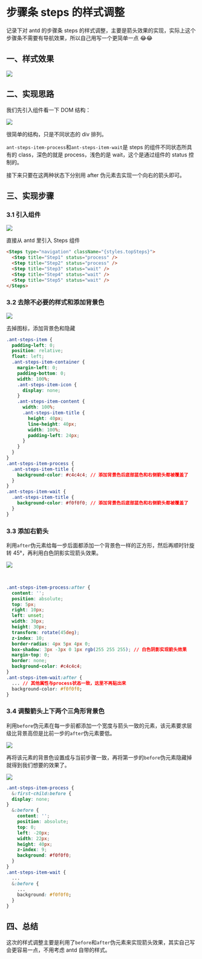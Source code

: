 # 步骤条 steps 的样式调整

记录下对 antd 的步骤条 steps 的样式调整，主要是箭头效果的实现，实际上这个步骤条不需要有导航效果，所以自己用写一个更简单一点 😂😂

## 一、样式效果

![](https://static01.imgkr.com/temp/40bc7512a5b3441a9d32f566b23cb63e.png)

## 二、实现思路

我们先引入组件看一下 DOM 结构：

![](https://static01.imgkr.com/temp/ff5089db51984e8fb355b525deaf98a0.png)

很简单的结构，只是不同状态的 div 排列。

`ant-steps-item-process`和`ant-steps-item-wait`是 steps 的组件不同状态所具有的 class，深色的就是 process，浅色的是 wait，这个是通过组件的 status 控制的。

接下来只要在这两种状态下分别用 after 伪元素去实现一个向右的箭头即可。

## 三、实现步骤

### 3.1 引入组件

![](https://imgkr2.cn-bj.ufileos.com/3ae7d2db-f2df-4eb2-8136-a47f97da3ffe.png?UCloudPublicKey=TOKEN_8d8b72be-579a-4e83-bfd0-5f6ce1546f13&Signature=hbijSNq%252FdnZFiSAIW%252F7erPMu0CQ%253D&Expires=1612773642)

直接从 antd 里引入 Steps 组件

```html
<Steps type="navigation" className="{styles.topSteps}">
  <Step title="Step1" status="process" />
  <Step title="Step2" status="process" />
  <Step title="Step3" status="wait" />
  <Step title="Step4" status="wait" />
  <Step title="Step5" status="wait" />
</Steps>
```

### 3.2 去除不必要的样式和添加背景色

![](https://static01.imgkr.com/temp/1cef4be981d145779a63a7a129c11793.png)

去掉图标，添加背景色和隐藏

```css
.ant-steps-item {
  padding-left: 0;
  position: relative;
  float: left;
  .ant-steps-item-container {
    margin-left: 0;
    padding-bottom: 0;
    width: 100%;
    .ant-steps-item-icon {
      display: none;
    }
    .ant-steps-item-content {
      width: 100%;
      .ant-steps-item-title {
        height: 40px;
        line-height: 40px;
        width: 100%;
        padding-left: 24px;
      }
    }
  }
}
.ant-steps-item-process {
  .ant-steps-item-title {
    background-color: #c4c4c4; // 添加背景色后底部蓝色和右侧箭头都被覆盖了
  }
}
.ant-steps-item-wait {
  .ant-steps-item-title {
    background-color: #f0f0f0; // 添加背景色后底部蓝色和右侧箭头都被覆盖了
  }
}
```

### 3.3 添加右箭头

利用`after`伪元素给每一步后面都添加一个背景色一样的正方形，然后再顺时针旋转 45°，再利用白色阴影实现箭头效果。

![](https://static01.imgkr.com/temp/05153de839ef4aca8802f811ee1dfb19.png)

<br>

```css
.ant-steps-item-process:after {
  content: '';
  position: absolute;
  top: 5px;
  right: 10px;
  left: unset;
  width: 30px;
  height: 30px;
  transform: rotate(45deg);
  z-index: 10;
  border-radius: 4px 5px 4px 0;
  box-shadow: 3px -3px 0 1px rgb(255 255 255); // 白色阴影实现箭头效果
  margin-top: 0;
  border: none;
  background-color: #c4c4c4;
}
.ant-steps-item-wait:after {
  ... // 其他属性与process状态一致，这里不再贴出来
  background-color: #f0f0f0;
}
```

### 3.4 调整箭头上下两个三角形背景色

利用`before`伪元素在每一步前都添加一个宽度与箭头一致的元素，该元素要求层级比背景高但是比前一步的`after`伪元素要低。

![](https://static01.imgkr.com/temp/e0a17c6c56db4727bcca1a6e83eb2084.gif)

再将该元素的背景色设置成与当前步骤一致，再将第一步的`before`伪元素隐藏掉就得到我们想要的效果了。

![](https://static01.imgkr.com/temp/40bc7512a5b3441a9d32f566b23cb63e.png)

```css
.ant-steps-item-process {
  &:first-child:before {
  display: none;
}
  &:before {
    content: '';
    position: absolute;
    top: 0;
    left: -20px;
    width: 22px;
    height: 40px;
    z-index: 9;
    background: #f0f0f0;
  }
}
.ant-steps-item-wait {
  ...
  &:before {
    ...
    background: #f0f0f0;
  }
}
```

## 四、总结

这次的样式调整主要是利用了`before`和`after`伪元素来实现箭头效果，其实自己写会更容易一点，不用考虑 antd 自带的样式。
